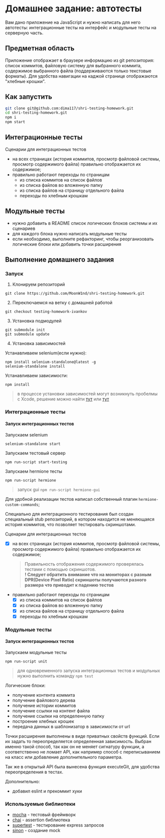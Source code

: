 # Домашнее задание: автотесты

Вам дано приложение на JavaScript и нужно написать для него автотесты: интеграционные тесты на интерфейс и модульные тесты на серверную часть.

## Предметная область

Приложение отображает в браузере информацию из git репозитория: список коммитов, файловую систему для выбранного коммита, содержимое выбранного файла (поддерживаются только текстовые форматы). Для удобства навигации на каджой странице отображаются "хлебные крошки".

## Как запустить

```sh
git clone git@github.com:dima117/shri-testing-homework.git
cd shri-testing-homework.git
npm i
npm start
```

## Интеграционные тесты

Сценарии для интеграционных тестов

- на всех страницах (история коммитов, просмотр файловой системы, просмотр содержимого файла) правильно отображается их содержимое;
- правильно работают переходы по страницам
  - из списка коммитов на список файлов
  - из списка файлов во вложенную папку
  - из списка файлов на страницу отдельного файла
  - переходы по хлебным крошкам

## Модульные тесты

- нужно добавить в README список логических блоков системы и их сценариев
- для каждого блока нужно написать модульные тесты
- если необходимо, выполните рефакторинг, чтобы реорганизовать логические блоки или добавить точки расширения

## Выполнение домашнего задания

### Запуск
1. Клонируем репозиторий

```
git clone https://github.com/MoonW1nd/shri-testing-homework.git
```

2. Переключаемся на ветку с домашней работой
```
git checkout testing-homework-ivankov
```

3. Установка подмодулей
```
git submodule init
git submodule update
```

4. Установка зависимостей

Устанавливаем selenium(если нужно):
```
npm install selenium-standalone@latest -g
selenium-standalone install
```

Устанавливаем зависимости:
```
npm install
```

> в процессе установки зависимостей могут возникнуть пробелмы с Xcode, решение можно найти [тут](https://github.com/nodejs/node-gyp#on-windows) или [тут](https://github.com/nodejs/node-gyp/issues/569)

### Интеграционные тесты

#### Запуск интеграционных тестов

Запускаем selenium

```
selenium-standalone start
```

Запускаем тестовый сервер

```
npm run-script start-testing
```

Запускаем hermione тесты

```
npm run-script hermione
```
> запуск gui `npm run-script hermione-gui`


Для удобной реализации тестов написал собственный плагин `hermione-custom-commands`;

Специально для интеграционного тестирования был создан специальный stub репозиторий, в котором находится не меняющаяся история коммитов, что позволяет тестировать скриншотами.

Сценарии для интеграционных тестов

- [x] на всех страницах (история коммитов, просмотр файловой системы, просмотр содержимого файла) правильно отображается их содержимое;
  > Правильность отображения содержимого проверялась тестами с помощью скриншотов. </br> **! Следует обратить внимание что на мониторах с разным DPR(Device Pixel Ratio) скриншоты получаются разного размера что приводит к падению тестов**
- правильно работают переходы по страницам
  - [x] из списка коммитов на список файлов
  - [x] из списка файлов во вложенную папку
  - [x] из списка файлов на страницу отдельного файла
  - [x] переходы по хлебным крошкам

### Модульные тесты

#### Запуск интеграционных тестов
  Запускаем модульные тесты

  ```
  npm run-script unit
  ```
  > для  одновременного запуска интеграционных тестов и модульных нужно выполнить команду `npm test`

  Логические блоки:
  
  - получение контента коммита
  - получение файлового дерева
  - получение истории коммитов
  - получение ссылки на контент файла
  - получение ссылки на определенную папку
  - построение хлебных крошек
  - передача данных в шаблонизатор в зависимости от url

  Точки расширения выполнены в виде приватных свойств функций. Если их задать то переопределяется определенная зависимость. Выбран именно такой способ, так как он не меняет сигнатуру функции, а соответственно не ломает API, как например способ с переписыванием на класс или добавление дополнительного параметра.

  Так же в открытый API была вынесена функция executeGit, для удобства переопределения в тестах.

  Дополнительно:
  - добавил eslint и прекоммит хуки

### Используемые библиотеки

- [mocha](https://www.npmjs.com/package/mocha) - тестовый фреймворк
- [chai](https://www.npmjs.com/package/chai) - assertion библиотека
- [supertest](https://www.npmjs.com/package/supertest) - тестирование express запросов
- [sinon](https://www.npmjs.com/package/sinon) - создание mock
